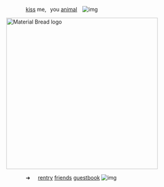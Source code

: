 ⠀⠀⠀⠀⠀[kiss](https://open.spotify.com/track/3SRngdnXshmXPkqYLBfqiV?si=cSarq3sgT1eHhkoKDIXvIQ) me,⠀you [animal](https://open.spotify.com/track/3SRngdnXshmXPkqYLBfqiV?si=cSarq3sgT1eHhkoKDIXvIQ)⠀ ![img](https://64.media.tumblr.com/110decd6d2554ce076486f00de2ee58c/b55b2416bafcc208-22/s75x75_c1/751f305e5b6bee574f8f93b483fe493c889d5a2a.gifv)
<p align="left">
    <img width="400" src="https://media.discordapp.net/attachments/1028662831094173707/1220881405542793356/Untitled56_20240323074626.png?ex=66108d69&is=65fe1869&hm=f8f8e641943954eac39d48f3ac7470ef37400f430e647202193cb4cdb76db2fc&" alt="Material Bread logo">
	
⠀⠀⠀⠀⠀➜⠀⠀[rentry](https://rentry.co/zen0researcher) [friends](https://rentry.co/akapatients) [guestbook](https://zheathbed.123guestbook.com/)  ![img](https://64.media.tumblr.com/cfab951e03cb2d3210e5b879b3ac5c7e/b55b2416bafcc208-fb/s75x75_c1/7f6d1536414797571133f47cc6e891a469a7b51b.gifv)



